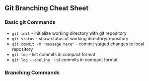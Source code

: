 ## Git Branching Cheat Sheet

### Basic git Commands
* `git init` - initialize working directory with git repository
* `git status` - show status of working directory/repository
* `git commit -m "message here"` - commit staged changes to local repository
* `git log` - list commits in compact format
* `git log --oneline` - list commits in compact format

### Branching Commands
